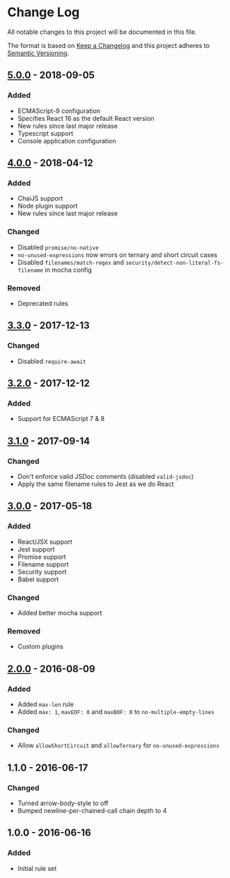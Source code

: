 # Change Log
All notable changes to this project will be documented in this file.

The format is based on [Keep a Changelog](http://keepachangelog.com/)
and this project adheres to [Semantic Versioning](http://semver.org/).

## [5.0.0] - 2018-09-05
### Added
- ECMAScript-9 configuration
- Specifies React 16 as the default React version
- New rules since last major release
- Typescript support
- Console application configuration

## [4.0.0] - 2018-04-12
### Added
- ChaiJS support
- Node plugin support
- New rules since last major release
### Changed
- Disabled `promise/no-native`
- `no-unused-expressions` now errors on ternary and short circuit cases
- Disabled `filenames/match-regex` and `security/detect-non-literal-fs-filename` in mocha config
### Removed
- Deprecated rules

## [3.3.0] - 2017-12-13
### Changed
- Disabled `require-await`

## [3.2.0] - 2017-12-12
### Added
- Support for ECMAScript 7 & 8

## [3.1.0] - 2017-09-14
### Changed
- Don't enforce valid JSDoc comments (disabled `valid-jsdoc`)
- Apply the same filename rules to Jest as we do React

## [3.0.0] - 2017-05-18
### Added
- React/JSX support
- Jest support
- Promise support
- Filename support
- Security support
- Babel support
### Changed
- Added better mocha support
### Removed
- Custom plugins

## [2.0.0] - 2016-08-09
### Added
- Added `max-len` rule
- Added `max: 1`, `maxEOF: 0` and `maxBOF: 0` to `no-multiple-empty-lines`
### Changed
- Allow `allowShortCircuit` and `allowTernary` for `no-unused-expressions`

## 1.1.0 - 2016-06-17
### Changed
- Turned arrow-body-style to off
- Bumped newline-per-chained-call chain depth to 4

## 1.0.0 - 2016-06-16
### Added
- Initial rule set

[Unreleased]: https://github.com/CoursePark/eslint-config-bluedrop/compare/v5.0.0...HEAD
[5.0.0]: https://github.com/CoursePark/eslint-config-bluedrop/compare/v4.0.0...v5.0.0
[4.0.0]: https://github.com/CoursePark/eslint-config-bluedrop/compare/v3.3.0...v4.0.0
[3.3.0]: https://github.com/CoursePark/eslint-config-bluedrop/compare/v3.2.0...v3.3.0
[3.2.0]: https://github.com/CoursePark/eslint-config-bluedrop/compare/v3.1.0...v3.2.0
[3.1.0]: https://github.com/CoursePark/eslint-config-bluedrop/compare/v3.0.0...v3.1.0
[3.0.0]: https://github.com/CoursePark/eslint-config-bluedrop/compare/v2.0.0...v3.0.0
[2.0.0]: https://github.com/CoursePark/eslint-config-bluedrop/compare/v1.0.0...v2.0.0
